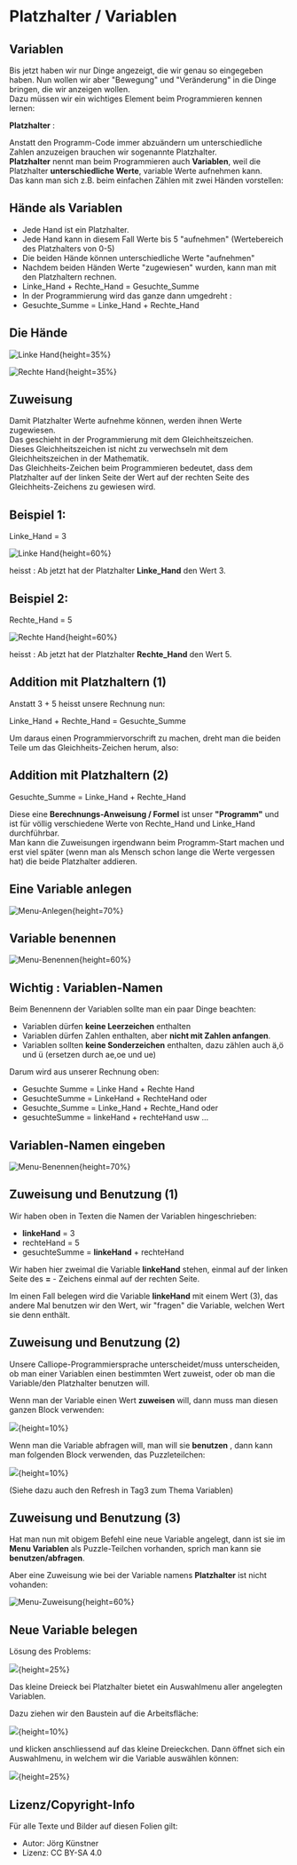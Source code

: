 # Platzhalter / Variablen 

## Variablen

Bis jetzt haben wir nur Dinge angezeigt, die wir genau so eingegeben haben. Nun wollen wir aber "Bewegung" und "Veränderung" in die Dinge bringen, die wir anzeigen wollen.  
Dazu müssen wir  ein wichtiges Element beim Programmieren kennen lernen:   

__Platzhalter__ : 

Anstatt den Programm-Code immer abzuändern um unterschiedliche Zahlen anzuzeigen brauchen wir sogenannte Platzhalter.  
__Platzhalter__ nennt man beim Programmieren auch __Variablen__, weil die Platzhalter __unterschiedliche Werte__, variable Werte aufnehmen kann.  
Das kann man sich z.B. beim einfachen Zählen mit zwei Händen vorstellen:  

## Hände als Variablen
- Jede Hand ist ein Platzhalter.  
- Jede Hand kann in diesem Fall Werte bis 5 "aufnehmen" (Wertebereich des Platzhalters von 0-5)
- Die beiden Hände können unterschiedliche Werte "aufnehmen"
- Nachdem beiden Händen Werte "zugewiesen" wurden, kann man mit den Platzhaltern rechnen.
- Linke_Hand + Rechte_Hand = Gesuchte_Summe
- In der Programmierung wird das ganze dann umgedreht :
- Gesuchte_Summe = Linke_Hand + Rechte_Hand  

## Die Hände

![Linke Hand](pics/ZaehlendeHaende_L.png){height=35%}

![Rechte Hand](pics/ZaehlendeHaende_R.png){height=35%}

## Zuweisung

Damit Platzhalter Werte aufnehme können, werden ihnen Werte zugewiesen.  
Das geschieht in der Programmierung mit dem Gleichheitszeichen.  
Dieses Gleichheitszeichen ist nicht zu verwechseln mit dem Gleichheitszeichen in der Mathematik.  
Das Gleichheits-Zeichen beim Programmieren bedeutet, dass dem Platzhalter auf der linken Seite der Wert auf der rechten Seite des Gleichheits-Zeichens zu gewiesen wird.

## Beispiel 1: 

Linke_Hand = 3  

![Linke Hand](pics/LinkeHand_3.png){height=60%}

heisst : Ab jetzt hat der Platzhalter __Linke_Hand__ den Wert 3.

## Beispiel 2:

Rechte_Hand = 5 

![Rechte Hand](pics/RechteHand_5.png){height=60%}

heisst : Ab jetzt hat der Platzhalter __Rechte_Hand__ den Wert 5.

## Addition mit Platzhaltern (1)

Anstatt 3 + 5 heisst unsere Rechnung nun:

Linke_Hand + Rechte_Hand = Gesuchte_Summe

Um daraus einen Programmiervorschrift zu machen, dreht man die beiden Teile um das Gleichheits-Zeichen herum, also:

## Addition mit Platzhaltern (2)

Gesuchte_Summe = Linke_Hand + Rechte_Hand 

Diese eine __Berechnungs-Anweisung / Formel__ ist unser __"Programm"__ und ist für völlig verschiedene Werte von Rechte_Hand und Linke_Hand durchführbar.  
Man kann die Zuweisungen irgendwann beim Programm-Start machen und erst viel später (wenn man als Mensch schon lange die Werte vergessen hat) die beide Platzhalter addieren.


## Eine Variable anlegen

![Menu-Anlegen](pics/PlatzhalterAnlegenMenu.png){height=70%}


## Variable benennen

![Menu-Benennen](pics/PlatzhalterBenennenMenu.png){height=60%}

## Wichtig : Variablen-Namen

Beim Benennenn der Variablen sollte man ein paar Dinge beachten:

* Variablen dürfen __keine Leerzeichen__ enthalten
* Variablen dürfen Zahlen enthalten, aber __nicht mit Zahlen anfangen__.
* Variablen sollten __keine Sonderzeichen__ enthalten, dazu zählen auch ä,ö und ü (ersetzen durch ae,oe und ue) 

Darum wird aus unserer Rechnung oben:

* Gesuchte Summe = Linke Hand + Rechte Hand
* GesuchteSumme = LinkeHand + RechteHand            oder
* Gesuchte_Summe = Linke_Hand + Rechte_Hand       oder
* gesuchteSumme = linkeHand + rechteHand               usw ...



## Variablen-Namen eingeben

![Menu-Benennen](pics/PlatzhalterBenennenMenu_2.png){height=70%}




## Zuweisung und Benutzung (1)

Wir haben oben in Texten die Namen der Variablen hingeschrieben: 



* __linkeHand__ = 3
* rechteHand = 5
* gesuchteSumme = __linkeHand__ + rechteHand 

Wir haben hier zweimal die Variable __linkeHand__ stehen, einmal auf der linken Seite des __=__ - Zeichens einmal auf der rechten Seite.

Im einen Fall belegen wird die Variable __linkeHand__ mit einem Wert (3), das andere Mal benutzen wir den Wert, wir "fragen" die Variable, welchen Wert sie denn enthält.

## Zuweisung und Benutzung (2)

Unsere Calliope-Programmiersprache unterscheidet/muss unterscheiden, ob man einer Variablen einen bestimmten Wert zuweist, oder ob man die Variable/den Platzhalter benutzen will.



Wenn man der Variable einen Wert __zuweisen__ will, dann muss man diesen ganzen Block verwenden:   

![](pics/VariableZuweisen.png){height=10%}

Wenn man die Variable abfragen will, man will sie __benutzen__ , dann kann man folgenden Block verwenden, das Puzzleteilchen:

![](pics/VariableBenutzen.png){height=10%}

(Siehe dazu auch den Refresh in Tag3 zum Thema Variablen)

## Zuweisung und Benutzung (3)

Hat man nun mit obigem Befehl eine neue Variable angelegt, dann ist sie im __Menu Variablen__ als Puzzle-Teilchen vorhanden, sprich man kann sie __benutzen/abfragen__.

Aber eine Zuweisung wie bei der Variable namens __Platzhalter__ ist nicht vohanden: 

![Menu-Zuweisung](pics/PlatzhalterZuweisungMenu.png){height=60%}


## Neue Variable belegen

Lösung des Problems:

![](pics/VariablenAuswahl.png){height=25%}


Das kleine Dreieck bei Platzhalter bietet ein Auswahlmenu aller angelegten Variablen.

Dazu ziehen wir den Baustein auf die Arbeitsfläche:

![](pics/VariableAufArbeitsFlaeche.png){height=10%}

und klicken anschliessend auf das kleine Dreieckchen. Dann öffnet sich ein Auswahlmenu, in welchem wir die Variable auswählen können:

![](pics/VariablenAuswahlMenu.png){height=25%}


## Lizenz/Copyright-Info
Für alle Texte und Bilder auf diesen Folien gilt:

* Autor: Jörg Künstner
* Lizenz: CC BY-SA 4.0

